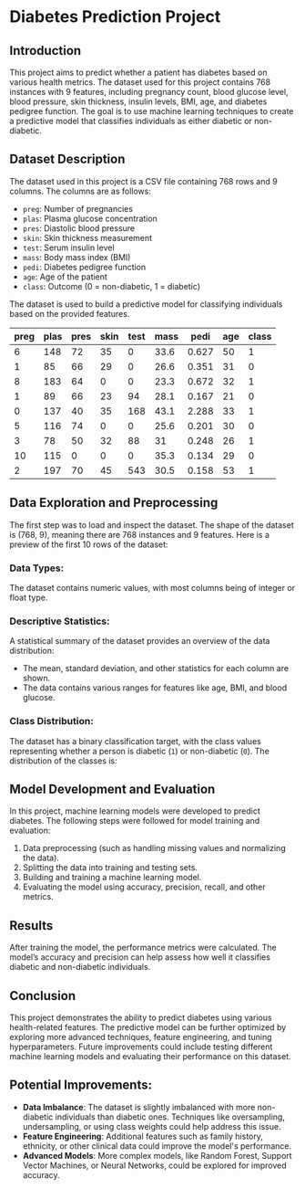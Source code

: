 # Diabetes Prediction Project

## Introduction
This project aims to predict whether a patient has diabetes based on various health metrics. The dataset used for this project contains 768 instances with 9 features, including pregnancy count, blood glucose level, blood pressure, skin thickness, insulin levels, BMI, age, and diabetes pedigree function. The goal is to use machine learning techniques to create a predictive model that classifies individuals as either diabetic or non-diabetic.

## Dataset Description
The dataset used in this project is a CSV file containing 768 rows and 9 columns. The columns are as follows:

- `preg`: Number of pregnancies
- `plas`: Plasma glucose concentration
- `pres`: Diastolic blood pressure
- `skin`: Skin thickness measurement
- `test`: Serum insulin level
- `mass`: Body mass index (BMI)
- `pedi`: Diabetes pedigree function
- `age`: Age of the patient
- `class`: Outcome (0 = non-diabetic, 1 = diabetic)

The dataset is used to build a predictive model for classifying individuals based on the provided features.

| preg | plas | pres | skin | test | mass | pedi  | age | class |
|------|------|------|------|------|------|-------|-----|-------|
| 6    | 148  | 72   | 35   | 0    | 33.6 | 0.627 | 50  | 1     |
| 1    | 85   | 66   | 29   | 0    | 26.6 | 0.351 | 31  | 0     |
| 8    | 183  | 64   | 0    | 0    | 23.3 | 0.672 | 32  | 1     |
| 1    | 89   | 66   | 23   | 94   | 28.1 | 0.167 | 21  | 0     |
| 0    | 137  | 40   | 35   | 168  | 43.1 | 2.288 | 33  | 1     |
| 5    | 116  | 74   | 0    | 0    | 25.6 | 0.201 | 30  | 0     |
| 3    | 78   | 50   | 32   | 88   | 31   | 0.248 | 26  | 1     |
| 10   | 115  | 0    | 0    | 0    | 35.3 | 0.134 | 29  | 0     |
| 2    | 197  | 70   | 45   | 543  | 30.5 | 0.158 | 53  | 1     |

## Data Exploration and Preprocessing
The first step was to load and inspect the dataset. The shape of the dataset is (768, 9), meaning there are 768 instances and 9 features. Here is a preview of the first 10 rows of the dataset:


### Data Types:
The dataset contains numeric values, with most columns being of integer or float type.

### Descriptive Statistics:
A statistical summary of the dataset provides an overview of the data distribution:
- The mean, standard deviation, and other statistics for each column are shown.
- The data contains various ranges for features like age, BMI, and blood glucose.

### Class Distribution:
The dataset has a binary classification target, with the class values representing whether a person is diabetic (`1`) or non-diabetic (`0`). The distribution of the classes is:


## Model Development and Evaluation
In this project, machine learning models were developed to predict diabetes. The following steps were followed for model training and evaluation:
1. Data preprocessing (such as handling missing values and normalizing the data).
2. Splitting the data into training and testing sets.
3. Building and training a machine learning model.
4. Evaluating the model using accuracy, precision, recall, and other metrics.

## Results
After training the model, the performance metrics were calculated. The model’s accuracy and precision can help assess how well it classifies diabetic and non-diabetic individuals.

## Conclusion
This project demonstrates the ability to predict diabetes using various health-related features. The predictive model can be further optimized by exploring more advanced techniques, feature engineering, and tuning hyperparameters. Future improvements could include testing different machine learning models and evaluating their performance on this dataset.

## Potential Improvements:
- **Data Imbalance**: The dataset is slightly imbalanced with more non-diabetic individuals than diabetic ones. Techniques like oversampling, undersampling, or using class weights could help address this issue.
- **Feature Engineering**: Additional features such as family history, ethnicity, or other clinical data could improve the model's performance.
- **Advanced Models**: More complex models, like Random Forest, Support Vector Machines, or Neural Networks, could be explored for improved accuracy.
